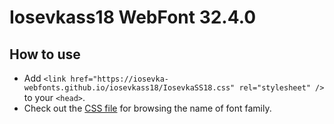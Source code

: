 # Iosevkass18 WebFont 32.4.0

## How to use

- Add `<link href="https://iosevka-webfonts.github.io/iosevkass18/IosevkaSS18.css" rel="stylesheet" />` to your `<head>`.
- Check out the [CSS file](./IosevkaSS18.css) for browsing the name of font family.
